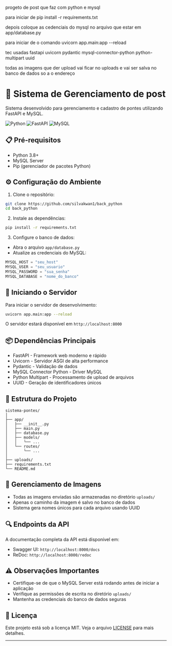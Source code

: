 progeto de post que faz com python e mysql

para iniciar de pip install -r requirements.txt

depois coloque as cedenciais do mysql no arquivo que estar em
app/database.py

para iniciar de o comando uvicorn app.main:app --reload

tec usadas
fastapi
uvicorn
pydantic
mysql-connector-python
python-multipart
uuid

todas as imagens que der upload vai ficar no uploads e vai ser salva no banco de dados so a o endereço

# 🌉 Sistema de Gerenciamento de post

Sistema desenvolvido para gerenciamento e cadastro de pontes utilizando FastAPI e MySQL.

![Python](https://img.shields.io/badge/python-3670A0?style=for-the-badge&logo=python&logoColor=ffdd54)
![FastAPI](https://img.shields.io/badge/FastAPI-005571?style=for-the-badge&logo=fastapi)
![MySQL](https://img.shields.io/badge/mysql-%2300f.svg?style=for-the-badge&logo=mysql&logoColor=white)

## 📋 Pré-requisitos

- Python 3.8+
- MySQL Server
- Pip (gerenciador de pacotes Python)

## ⚙️ Configuração do Ambiente

1. Clone o repositório:

```bash
git clone https://github.com/silvakwan1/back_python
cd back_python
```

2. Instale as dependências:

```bash
pip install -r requirements.txt
```

3. Configure o banco de dados:

- Abra o arquivo `app/database.py`
- Atualize as credenciais do MySQL:

```python
MYSQL_HOST = "seu_host"
MYSQL_USER = "seu_usuario"
MYSQL_PASSWORD = "sua_senha"
MYSQL_DATABASE = "nome_do_banco"
```

## 🚀 Iniciando o Servidor

Para iniciar o servidor de desenvolvimento:

```bash
uvicorn app.main:app --reload
```

O servidor estará disponível em `http://localhost:8000`

## 📦 Dependências Principais

- FastAPI - Framework web moderno e rápido
- Uvicorn - Servidor ASGI de alta performance
- Pydantic - Validação de dados
- MySQL Connector Python - Driver MySQL
- Python Multipart - Processamento de upload de arquivos
- UUID - Geração de identificadores únicos

## 📁 Estrutura do Projeto

```
sistema-pontes/
│
├── app/
│   ├── __init__.py
│   ├── main.py
│   ├── database.py
│   ├── models/
│   │   └── ...
│   └── routes/
│       └── ...
│
├── uploads/
├── requirements.txt
└── README.md
```

## 📸 Gerenciamento de Imagens

- Todas as imagens enviadas são armazenadas no diretório `uploads/`
- Apenas o caminho da imagem é salvo no banco de dados
- Sistema gera nomes únicos para cada arquivo usando UUID

## 🔍 Endpoints da API

A documentação completa da API está disponível em:

- Swagger UI: `http://localhost:8000/docs`
- ReDoc: `http://localhost:8000/redoc`

## ⚠️ Observações Importantes

- Certifique-se de que o MySQL Server está rodando antes de iniciar a aplicação
- Verifique as permissões de escrita no diretório `uploads/`
- Mantenha as credenciais do banco de dados seguras

## 📄 Licença

Este projeto está sob a licença MIT. Veja o arquivo [LICENSE](LICENSE.md) para mais detalhes.

---
